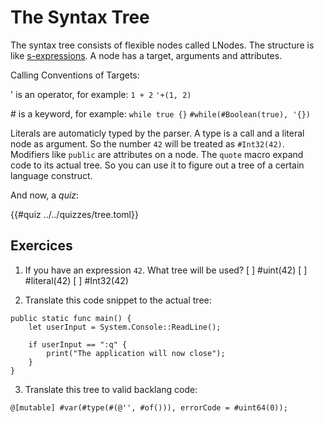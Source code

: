 # The Syntax Tree

The syntax tree consists of flexible nodes called LNodes. The structure is like [s-expressions](https://en.wikipedia.org/wiki/S-expression). A node has a target, arguments and attributes.

Calling Conventions of Targets:

' is an operator, for example: `1 + 2`
    ```
        '+(1, 2)
    ```

 
\# is a keyword, for example: `while true {}`
    ```
    #while(#Boolean(true), '{})
    ```
    
Literals are automaticly typed by the parser. A type is a call and a literal node as argument. So the number `42` will be treated as `#Int32(42)`. Modifiers like `public` are attributes on a node.
The `quote` macro expand code to its actual tree. So you can use it to figure out a tree of a certain language construct.

And now, a _quiz_:

{{#quiz ../../quizzes/tree.toml}}

## Exercices

1. If you have an expression `42`. What tree will be used?
    [ ] #uint(42)
    [ ] #literal(42)
    [ ] #Int32(42)

2. Translate this code snippet to the actual tree:

```back
public static func main() {
    let userInput = System.Console::ReadLine();

    if userInput == ":q" {
        print("The application will now close");
    }
}
```

3. Translate this tree to valid backlang code:

`@[mutable] #var(#type(#(@'', #of())), errorCode = #uint64(0));`